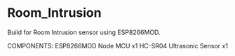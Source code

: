 # Room_Intrusion
Build for Room Intrusion sensor using ESP8266MOD.


COMPONENTS:
ESP8266MOD Node MCU x1
HC-SR04 Ultrasonic Sensor  x1
